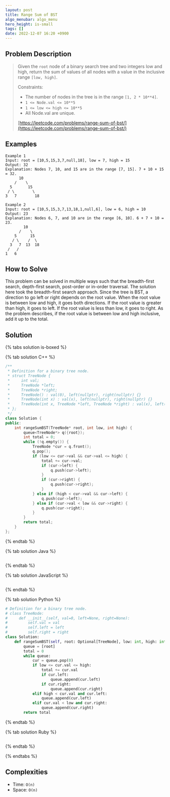 ```yaml
---
layout: post
title: Range Sum of BST
algo_menubar: algo_menu
hero_height: is-small
tags: []
date: 2022-12-07 16:20 +0900
---
```

## Problem Description
> Given the `root` node of a binary search tree and two integers low and high, return the sum of values of all nodes
> with a value in the inclusive range `[low, high]`.
>
> Constraints:
> - The number of nodes in the tree is in the range `[1, 2 * 10**4]`.
> - `1 <= Node.val <= 10**5`
> - `1 <= low <= high <= 10**5`
> - All Node.val are unique.
>
> [https://leetcode.com/problems/range-sum-of-bst/](https://leetcode.com/problems/range-sum-of-bst/)

## Examples
```
Example 1
Input: root = [10,5,15,3,7,null,18], low = 7, high = 15
Output: 32
Explanation: Nodes 7, 10, and 15 are in the range [7, 15]. 7 + 10 + 15 = 32.
      10
    /    \
  5       15
 / \        \
3   7        18
```

```
Example 2
Input: root = [10,5,15,3,7,13,18,1,null,6], low = 6, high = 10
Output: 23
Explanation: Nodes 6, 7, and 10 are in the range [6, 10]. 6 + 7 + 10 = 23.
        10
      /    \
    5      15
   / \    /  \
  3   7  13  18
 /   /
1   6
```

## How to Solve
This problem can be solved in multiple ways such that the breadth-first search, depth-first search, post-order or
in-order traversal.
The solution here took the breadth-first search approach.
Since the tree is BST, a direction to go left or right depends on the root value.
When the root value is between low and high, it goes both directions.
If the root value is greater than high, it goes to left.
If the root value is less than low, it goes to right.
As the problem describes, if the root value is between low and high inclusive, add it up to the total.

## Solution

{% tabs solution is-boxed %}

{% tab solution C++ %}
```cpp
/**
 * Definition for a binary tree node.
 * struct TreeNode {
 *     int val;
 *     TreeNode *left;
 *     TreeNode *right;
 *     TreeNode() : val(0), left(nullptr), right(nullptr) {}
 *     TreeNode(int x) : val(x), left(nullptr), right(nullptr) {}
 *     TreeNode(int x, TreeNode *left, TreeNode *right) : val(x), left(left), right(right) {}
 * };
 */
class Solution {
public:
    int rangeSumBST(TreeNode* root, int low, int high) {
        queue<TreeNode*> q({root});
        int total = 0;
        while (!q.empty()) {
            TreeNode *cur = q.front();
            q.pop();
            if (low <= cur->val && cur->val <= high) {
                total += cur->val;
                if (cur->left) {
                    q.push(cur->left);
                }
                if (cur->right) {
                    q.push(cur->right);
                }
            } else if (high < cur->val && cur->left) {
                q.push(cur->left);
            } else if (cur->val < low && cur->right) {
                q.push(cur->right);
            }
        }
        return total;
    }
};
```
{% endtab %}

{% tab solution Java %}
```java

```
{% endtab %}

{% tab solution JavaScript %}
```js

```
{% endtab %}

{% tab solution Python %}
```python
# Definition for a binary tree node.
# class TreeNode:
#     def __init__(self, val=0, left=None, right=None):
#         self.val = val
#         self.left = left
#         self.right = right
class Solution:
    def rangeSumBST(self, root: Optional[TreeNode], low: int, high: int) -> int:
        queue = [root]
        total = 0
        while queue:
            cur = queue.pop(0)
            if low <= cur.val <= high:
                total += cur.val
                if cur.left:
                    queue.append(cur.left)
                if cur.right:
                    queue.append(cur.right)
            elif high < cur.val and cur.left:
                queue.append(cur.left)
            elif cur.val < low and cur.right:
                queue.append(cur.right)
        return total
```
{% endtab %}

{% tab solution Ruby %}
```ruby

```
{% endtab %}

{% endtabs %}



## Complexities
- Time: `O(n)`
- Space: `O(n)`
